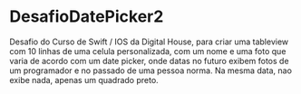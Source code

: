 # DesafioDatePicker2
Desafio do Curso de Swift / IOS da Digital House, para criar uma tableview com 10 linhas de uma celula personalizada, com um nome e uma foto que varia de acordo com um date picker, onde datas no futuro exibem fotos de um programador e no passado de uma pessoa norma. Na mesma data, nao exibe nada, apenas um quadrado preto.

